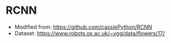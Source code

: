 # RCNN

* Modified from: https://github.com/cassiePython/RCNN
* Dataset: https://www.robots.ox.ac.uk/~vgg/data/flowers/17/